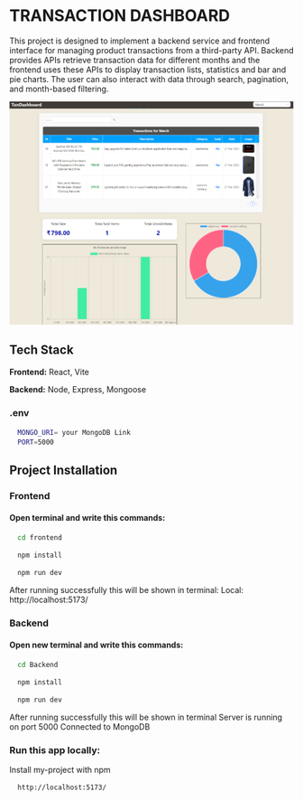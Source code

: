 
# TRANSACTION DASHBOARD

This project is designed to implement a backend service and frontend interface for managing product transactions from a third-party API. Backend provides APIs retrieve transaction data for different months and the frontend uses these APIs to display transaction lists, statistics and bar and pie charts. The user can also interact with data through search, pagination, and month-based filtering.



![image alt](https://github.com/JadhavAditya02/Transaction-Dashboard/blob/84a7a8a2b9290859e5e0f7265415a6b5119f25b2/Untitled%20design.png)


## Tech Stack

**Frontend:** React, Vite

**Backend:** Node, Express, Mongoose


### .env 
```bash
  MONGO_URI= your MongoDB Link
  PORT=5000
```

## Project Installation 
### Frontend
#### Open terminal and write this commands:
```bash
  cd frontend
```
```bash
  npm install
```
```bash
  npm run dev
```
After running successfully this will be shown in terminal:
Local:   http://localhost:5173/

### Backend
#### Open new terminal and write this commands:
```bash
  cd Backend
```
```bash
  npm install
```
```bash
  npm run dev
```
After running successfully this will be shown in terminal
Server is running on port 5000
Connected to MongoDB


### Run this app locally:

Install my-project with npm

```bash
  http://localhost:5173/
```
    
